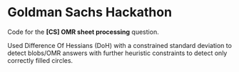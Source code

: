 # Goldman Sachs Hackathon

Code for the **[CS] OMR sheet processing** question.

Used Difference Of Hessians (DoH) with a constrained standard deviation to detect blobs/OMR answers with further heuristic constraints to detect only correctly filled circles.
